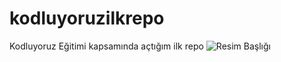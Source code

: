 # kodluyoruzilkrepo
Kodluyoruz Eğitimi kapsamında açtığım ilk repo
![Resim Başlığı](patika_dev_logo.PNG "Patika Dev Logo")